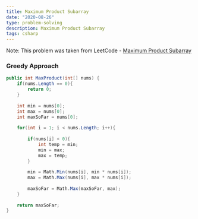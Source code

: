 ```yaml
---
title: Maximum Product Subarray
date: "2020-08-26"
type: problem-solving
description: Maximum Product Subarray
tags: csharp
---
```


Note: This problem was taken from LeetCode - [Maximum Product Subarray](https://leetcode.com/problems/maximum-product-subarray/)

### Greedy Approach

```csharp
public int MaxProduct(int[] nums) {
	if(nums.Length == 0){
		return 0;
	}
	
	int min = nums[0];
	int max = nums[0];
	int maxSoFar = nums[0];
	
	for(int i = 1; i < nums.Length; i++){
		
		if(nums[i] < 0){
			int temp = min;
			min = max;
			max = temp;
		}
		
		min = Math.Min(nums[i], min * nums[i]);
		max = Math.Max(nums[i], max * nums[i]);
		
		maxSoFar = Math.Max(maxSoFar, max);
	}
	
	return maxSoFar;
}
```
